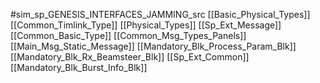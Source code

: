 #sim_sp_GENESIS_INTERFACES_JAMMING_src
[[Basic_Physical_Types]]
[[Common_Timlink_Type]]
[[Physical_Types]]
[[Sp_Ext_Message]]
[[Common_Basic_Type]]
[[Common_Msg_Types_Panels]]
[[Main_Msg_Static_Message]]
[[Mandatory_Blk_Process_Param_Blk]]
[[Mandatory_Blk_Rx_Beamsteer_Blk]]
[[Sp_Ext_Common]]
[[Mandatory_Blk_Burst_Info_Blk]]
